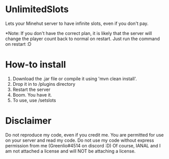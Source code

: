 # UnlimitedSlots
Lets your Minehut server to have infinite slots, even if you don't pay.

*Note: If you don't have the correct plan, it is likely that the server will change the player count back to normal on restart. Just run the command on restart :D
# How-to install
1. Download the .jar file or compile it using 'mvn clean install'.
2. Drop it in to /plugins directory
3. Restart the server
4. Boom. You have it.
5. To use, use /setslots <slots>
  
# Disclaimer

Do not reproduce my code, even if you credit me. You are permitted for use on
your server and read my code. Do not use my code without express permission from me (Greenlio#4514 on discord :D)
Of course, IANAL and I am not attached a license and will NOT be attaching a license.
